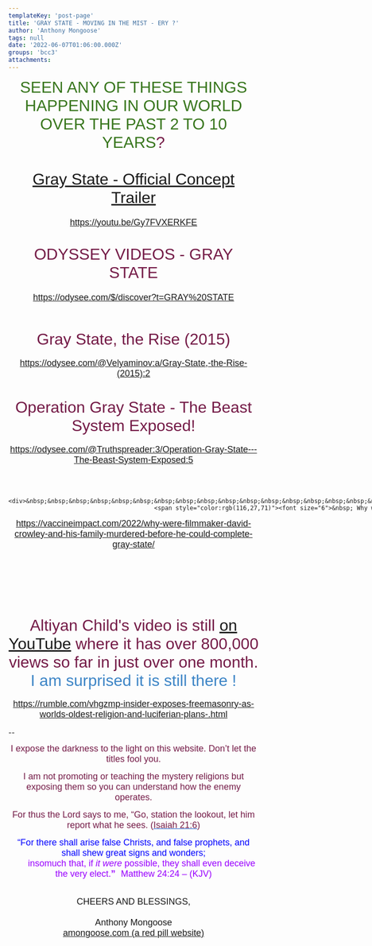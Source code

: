 ```yaml
---
templateKey: 'post-page'
title: 'GRAY STATE - MOVING IN THE MIST - ERY ?'
author: 'Anthony Mongoose'
tags: null
date: '2022-06-07T01:06:00.000Z'
groups: 'bcc3'
attachments:
---
```

<html><head></head><body><div dir="ltr"><div class="gmail_default" style="font-family:tahoma,sans-serif;text-align:center"><font size="4"><span style="color:rgb(56,118,29)"><font size="6">SEEN ANY OF THESE THINGS HAPPENING IN OUR WORLD OVER THE PAST 2 TO 10 YEARS</font></span><span style="color:rgb(116,27,71)"><font size="6">?</font></span><br></font></div><div class="gmail_default" style="font-family:tahoma,sans-serif;text-align:center"><font size="4">
<span style="color:rgb(116,27,71)"><font size="6"><br></font></span></font></div><div class="gmail_default" style="font-family:tahoma,sans-serif;text-align:center"><font size="4"><span style="color:rgb(116,27,71)"><font size="6"><a href="https://www.youtube.com/watch?v=Gy7FVXERKFE" target="_blank">Gray State - Official Concept Trailer</a><br></font></span></font></div><div class="gmail_default" style="font-family:tahoma,sans-serif;text-align:center"><font size="4"><br></font></div><div class="gmail_default" style="font-family:tahoma,sans-serif;text-align:center"><font size="4"><a href="https://youtu.be/Gy7FVXERKFE" target="_blank">https://youtu.be/Gy7FVXERKFE</a><span style="color:rgb(116,27,71)"></span>

</font></div><div class="gmail_default" style="font-family:tahoma,sans-serif;text-align:center"><font size="4"><br></font></div><div class="gmail_default" style="font-family:tahoma,sans-serif;text-align:center"><font size="4"><font size="6"><span style="color:rgb(116,27,71)">ODYSSEY VIDEOS - GRAY STATE</span></font><br></font></div><div class="gmail_default" style="font-family:tahoma,sans-serif;text-align:center"><font size="4"><br></font></div><div class="gmail_default" style="font-family:tahoma,sans-serif;text-align:center"><font size="4"><a href="https://odysee.com/$/discover?t=GRAY%20STATE" target="_blank">https://odysee.com/$/discover?t=GRAY%20STATE</a><br></font></div><div class="gmail_default" style="font-family:tahoma,sans-serif;text-align:center"><br></div><div class="gmail_default" style="font-family:tahoma,sans-serif;text-align:center">
<h1><span style="color:rgb(116,27,71)"><font size="6"><span style="font-weight:normal">Gray State, the Rise (2015)</span></font></span></h1><div><font size="4"><a href="https://odysee.com/@Velyaminov:a/Gray-State,-the-Rise-(2015):2" target="_blank">https://odysee.com/@Velyaminov:a/Gray-State,-the-Rise-(2015):2</a></font></div>

</div><div class="gmail_default" style="font-family:tahoma,sans-serif;text-align:center">
<h1><span style="color:rgb(116,27,71)"><span style="font-weight:normal"><font size="6">Operation Gray State - The Beast System Exposed!</font></span></span></h1>

</div><div class="gmail_default" style="font-family:tahoma,sans-serif;text-align:center"><font size="4"><a href="https://odysee.com/@Truthspreader:3/Operation-Gray-State---The-Beast-System-Exposed:5" target="_blank">https://odysee.com/@Truthspreader:3/Operation-Gray-State---The-Beast-System-Exposed:5</a></font></div><div class="gmail_default" style="font-family:tahoma,sans-serif;text-align:center"><font size="4"><br></font></div><div class="gmail_default" style="font-family:tahoma,sans-serif;text-align:center"><font size="4">
</font><div><br></div>
	<div id="m_-8155004892731662669m_-9207909087065214878m_-2856512802201398438gmail-content" style="float:left">
				
						<div>&nbsp;&nbsp;&nbsp;&nbsp;&nbsp;&nbsp;&nbsp;&nbsp;&nbsp;&nbsp;&nbsp;&nbsp;&nbsp;&nbsp;&nbsp;&nbsp;&nbsp;&nbsp;&nbsp;&nbsp;&nbsp;&nbsp;&nbsp;&nbsp;&nbsp;&nbsp;&nbsp;&nbsp;&nbsp;&nbsp;&nbsp;&nbsp;&nbsp;&nbsp;&nbsp;&nbsp;&nbsp;&nbsp;&nbsp;&nbsp;&nbsp;&nbsp;&nbsp;&nbsp;&nbsp;&nbsp;&nbsp;&nbsp;&nbsp;&nbsp;&nbsp;<span style="color:rgb(116,27,71)"><font size="6">&nbsp; Why were Filmmaker David Crowley and his Family Murdered before he could Complete Gray State?&nbsp; <span style="color:rgb(0,0,0)"><font size="4">June 5, 2022</font></span>

</font></span></div><div id="m_-8155004892731662669m_-9207909087065214878m_-2856512802201398438gmail-post-56871"><div><span style="color:rgb(0,0,0)"><font size="4"><br></font></span></div><div><span style="color:rgb(0,0,0)"><font size="4"><a href="https://vaccineimpact.com/2022/why-were-filmmaker-david-crowley-and-his-family-murdered-before-he-could-complete-gray-state/" target="_blank">https://vaccineimpact.com/2022/why-were-filmmaker-david-crowley-and-his-family-murdered-before-he-could-complete-gray-state/</a></font></span></div></div></div><font size="4"><span style="color:rgb(116,27,71)">

</span></font></div><div class="gmail_default" style="font-family:tahoma,sans-serif;text-align:center"><font size="4"><br></font></div><div class="gmail_default" style="font-family:tahoma,sans-serif;text-align:center">
<font size="4"><span style="color:rgb(116,27,71)"><br></span></font></div><div class="gmail_default" style="font-family:tahoma,sans-serif;text-align:center"><font size="4"><span style="color:rgb(116,27,71)"><font size="6"><br></font></span></font></div><div class="gmail_default" style="font-family:tahoma,sans-serif;text-align:center"><font size="4"><span style="color:rgb(116,27,71)"><font size="6"><br></font></span></font></div><div class="gmail_default" style="font-family:tahoma,sans-serif;text-align:center"><font size="4"><span style="color:rgb(116,27,71)"><font size="6">Altiyan Child's video is still <a href="https://www.youtube.com/watch?v=bZ4NTdSK5ac" rel="noopener" target="_blank">on YouTube</a> where it has over 800,000 views so far in just over one month. <br></font></span></font></div><div class="gmail_default" style="font-family:tahoma,sans-serif;text-align:center"><font size="4"><span style="color:rgb(61,133,198)"><font size="6">I am surprised it is still there !</font></span>

</font></div><div class="gmail_default" style="font-family:tahoma,sans-serif;text-align:center"><font size="4"><a href="https://rumble.com/vhgzmp-insider-exposes-freemasonry-as-worlds-oldest-religion-and-luciferian-plans-.html" target="_blank">https://rumble.com/vhgzmp-insider-exposes-freemasonry-as-worlds-oldest-religion-and-luciferian-plans-.html</a></font></div><br>-- <br><div dir="ltr" data-smartmail="gmail_signature"><div dir="ltr"><div><p style="font-family:tahoma,sans-serif;text-align:center;color:rgb(136,136,136)"><span style="color:rgb(116,27,71)"><font size="4" face="tahoma, sans-serif">I expose the darkness to the light on this website. Don’t let the titles fool you.</font></span></p><p style="font-family:tahoma,sans-serif;text-align:center;color:rgb(136,136,136)"><span style="color:rgb(116,27,71)"><font size="4" face="tahoma, sans-serif">I am not promoting or teaching the mystery religions but exposing them so you can understand how the enemy operates.</font></span></p><p style="color:rgb(34,34,34);font-family:tahoma,sans-serif;text-align:center"><font size="4" face="tahoma, sans-serif"><font color="#741b47">For thus the Lord says to me, “Go, station the lookout, let him report what he sees. (</font><a href="https://www.kingjamesbibleonline.org/Isaiah-21-6/" style="color:rgb(17,85,204)" target="_blank"><font color="#741b47">Isaiah 21:6</font></a><font color="#741b47">)</font></font></p><p style="color:rgb(136,136,136)"><span style="font-family:tahoma,sans-serif;text-align:center"><span style="color:rgb(116,27,71)"></span></span></p><p style="color:rgb(34,34,34);font-family:tahoma,sans-serif;text-align:center"><font size="4" face="tahoma, sans-serif"><font color="#741b47"><font size="4" face="tahoma, sans-serif"><font color="#888888"><font size="4" face="tahoma, sans-serif"><font color="#741b47"><font color="#888888"><span style="color:rgb(0,0,255)"><font size="6"><font size="4">“For there shall arise false Christs, and false prophets, and shall shew great signs and wonders;<span></span></font><b><span style="font-size:small"><font size="4"></font><br>&nbsp; &nbsp; &nbsp; &nbsp;&nbsp;&nbsp;<font size="4" face="tahoma, sans-serif"><font color="#888888"><font size="4" face="tahoma, sans-serif"><font color="#741b47"><font color="#888888"><span style="color:rgb(0,0,255)"><font size="6"><b><font size="4"><span style="color:rgb(153,0,255)"><span style="font-weight:normal">insomuch that,</span></span><span></span><span><span style="font-weight:normal">&nbsp;</span></span><span style="color:rgb(153,0,255)"><span></span><span><span style="font-weight:normal"></span></span><span style="font-weight:normal">if&nbsp;</span><i><span style="font-weight:normal">it were</span></i><span style="font-weight:normal">&nbsp;possible</span></span><span><span style="color:rgb(153,0,255)"><span style="font-weight:normal">,</span></span></span><span style="color:rgb(153,0,255)"><span><span style="font-weight:normal">&nbsp;</span></span><span style="font-weight:normal">they shall&nbsp;</span><span><span style="font-weight:normal">even&nbsp;</span></span><span style="font-weight:normal">deceive the very elect.</span></span></font></b><font size="4"><span style="color:rgb(153,0,255)">”</span></font><span style="font-size:small">&nbsp;&nbsp;<span style="color:rgb(153,0,255)">&nbsp;</span></span></font><span style="font-weight:normal"><span style="color:rgb(153,0,255)"><font size="4">Matthew 24:24 – (</font><font size="4"><span style="font-size:small"></span>KJV)</font></span></span></span></font></font></font></font></font></span></b></font></span></font></font></font></font></font></font></font></p></div><div style="text-align:center"><font size="4" face="tahoma, sans-serif"><br></font></div><div style="text-align:center"><font size="4" face="tahoma, sans-serif">CHEERS AND BLESSINGS,</font></div><div style="text-align:center"><font size="4" face="tahoma,sans-serif"><br></font></div><div style="text-align:center"><font size="4" face="tahoma,sans-serif">Anthony Mongoose</font></div><div style="text-align:center"><font face="tahoma,sans-serif"><a href="https://amongoose.com" target="_blank"><font size="4">amongoose.com (a red pill website)</font></a><br></font></div></div></div></div>
</body></html>